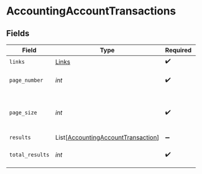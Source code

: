 # AccountingAccountTransactions


## Fields

| Field                                                                                     | Type                                                                                      | Required                                                                                  | Description                                                                               |
| ----------------------------------------------------------------------------------------- | ----------------------------------------------------------------------------------------- | ----------------------------------------------------------------------------------------- | ----------------------------------------------------------------------------------------- |
| `links`                                                                                   | [Links](../../models/shared/links.md)                                                     | :heavy_check_mark:                                                                        | N/A                                                                                       |
| `page_number`                                                                             | *int*                                                                                     | :heavy_check_mark:                                                                        | Current page number.                                                                      |
| `page_size`                                                                               | *int*                                                                                     | :heavy_check_mark:                                                                        | Number of items to return in results array.                                               |
| `results`                                                                                 | List[[AccountingAccountTransaction](../../models/shared/accountingaccounttransaction.md)] | :heavy_minus_sign:                                                                        | N/A                                                                                       |
| `total_results`                                                                           | *int*                                                                                     | :heavy_check_mark:                                                                        | Total number of items.                                                                    |